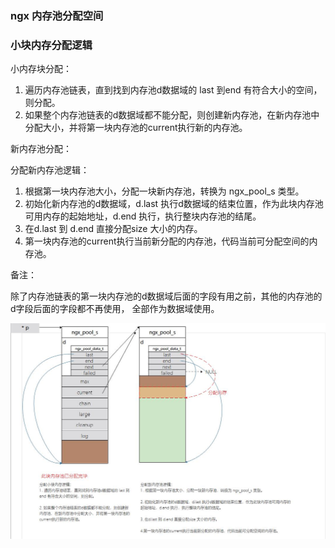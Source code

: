### ngx 内存池分配空间


### 小块内存分配逻辑

小内存块分配：

1. 遍历内存池链表，直到找到内存池d数据域的 last 到end 有符合大小的空间，则分配。
2. 如果整个内存池链表的d数据域都不能分配，则创建新内存池，在新内存池中分配大小，并将第一块内存池的current执行新的内存池。


新内存池分配：

分配新内存池逻辑：
1. 根据第一块内存池大小，分配一块新内存池，转换为 ngx_pool_s 类型。
2. 初始化新内存池的d数据域，d.last 执行d数据域的结束位置，作为此块内存池可用内存的起始地址，d.end 执行，执行整块内存池的结尾。
3. 在d.last 到 d.end 直接分配size 大小的内存。
4. 第一块内存池的current执行当前新分配的内存池，代码当前可分配空间的内存池。


备注：

除了内存池链表的第一块内存池的d数据域后面的字段有用之前，其他的内存池的d字段后面的字段都不再使用，
全部作为数据域使用。


![img](https://github.com/copentop/ng-1.14.0/blob/master/struct_img/fun_pool_palloc.jpg)